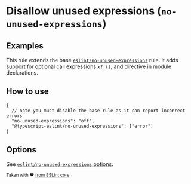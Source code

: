 # Disallow unused expressions (`no-unused-expressions`)

## Examples

This rule extends the base [`eslint/no-unused-expressions`](https://eslint.org/docs/rules/no-unused-expressions) rule.
It adds support for optional call expressions `x?.()`, and directive in module declarations.

## How to use

```jsonc
{
  // note you must disable the base rule as it can report incorrect errors
  "no-unused-expressions": "off",
  "@typescript-eslint/no-unused-expressions": ["error"]
}
```

## Options

See [`eslint/no-unused-expressions` options](https://eslint.org/docs/rules/no-unused-expressions#options).

<sup>Taken with ❤️ [from ESLint core](https://github.com/eslint/eslint/blob/master/docs/rules/no-unused-expressions.md)</sup>
